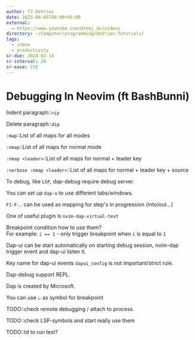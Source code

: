 ```yaml
---
author: TJ DeVries
date: 2023-06-05T00:00+03:00
external:
  - https://www.youtube.com/@teej_dv/videos
directory: ~/Computer/programming/DeVries-Tutorials/
tags:
  - inbox
  - productivity
sr-due: 2024-02-14
sr-interval: 20
sr-ease: 210
---
```


# Debugging In Neovim (ft BashBunni)

Indent paragraph::`>ip`

Delete paragraph::`dip`

`:map`::List of all maps for all modes

`:nmap`::List of all maps for normal mode

`:nmap <leader>`::List of all maps for normal + leader key

`:verbose :nmap <leader>`::List of all maps for normal + leader key + source

To debug, like `LSP`, dap-debug require debug server.

You can set up `dap-u` to use different tabs/windows.

`F1-F..` can be used as mapping for step's in progression (into/out...)

One of useful plugin is `nvim-dap-virtual-text`

Breakpoint condition how to use them?
&#10;<br>
For example: `i == 1` - only trigger breakpoint when `i` is equal to `1`

Dap-ui can be start automatically on starting debug session, nvim-dap trigger
event and dap-ui listen it.

Key name for dap-ui events `dapui_config` is not important/strict rule.

Dap-debug support REPL.

Dap is created by Microsoft.

You can use `ඞ` as symbol for breakpoint

TODO::check remote debugging / attach to process.

TODO::check LSP-symbols and start really use them

TODO::<leader>td to run test?
